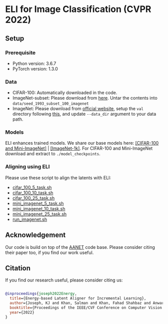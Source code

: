 # ELI for Image Classification (CVPR 2022)

## Setup

### Prerequisite
- Python version: 3.6.7
- PyTorch version: 1.3.0

### Data
- CIFAR-100: Automatically downloaded in the code.
- ImageNet-subset: Please download from [here](https://drive.google.com/file/d/1n5Xg7Iye_wkzVKc0MTBao5adhYSUlMCL/view?usp=sharing). Untar the contents into `data/seed_1993_subset_100_imagenet`
- ImageNet: Please download from [official website](https://www.image-net.org/download.php), setup the `val` directory following [this](https://github.com/soumith/imagenet-multiGPU.torch#data-processing), and update `--data_dir` argument to your data path.

### Models
ELI enhances trained models. We share our base models here: [[CIFAR-100 and Mini-ImageNet]](https://drive.google.com/file/d/1IXX6N_OeQnBCPf80bNxCcs6lqX8uLYL_/view?usp=sharing) | [[ImageNet-1k]](https://drive.google.com/file/d/1dkU76ksb1D36B9YEPXv4fD4ApWxX5YiK/view?usp=sharing). For CIFAR-100 and Mini-ImageNet download and extract to `./model_checkpoints`.

### Aligning using ELI
Please use these script to align the latents with ELI:
- [cifar_100_5_task.sh](https://github.com/JosephKJ/ELI/tree/main/classification/scripts/cifar_100_5_task.sh)
- [cifar_100_10_task.sh](https://github.com/JosephKJ/ELI/tree/main/classification/scripts/cifar_100_10_task.sh)
- [cifar_100_25_task.sh](https://github.com/JosephKJ/ELI/tree/main/classification/scripts/cifar_100_25_task.sh)
- [mini_imagenet_5_task.sh](https://github.com/JosephKJ/ELI/tree/main/classification/scripts/mini_imagenet_5_task.sh)
- [mini_imagenet_10_task.sh](https://github.com/JosephKJ/ELI/tree/main/classification/scripts/mini_imagenet_10_task.sh)
- [mini_imagenet_25_task.sh](https://github.com/JosephKJ/ELI/tree/main/classification/scripts/mini_imagenet_25_task.sh)
- [run_imagenet.sh](https://github.com/JosephKJ/ELI/tree/main/classification/scripts/run_imagenet.sh)

## Acknowledgement
Our code is build on top of the [AANET](https://github.com/yaoyao-liu/class-incremental-learning/tree/main/adaptive-aggregation-networks) code base. Please consider citing their paper too, if you find our work useful. 

## Citation
If you find our research useful, please consider citing us:

```BibTeX

@inproceedings{joseph2022Energy,
  title={Energy-based Latent Aligner for Incremental Learning},
  author={Joseph, KJ and Khan, Salman and Khan, Fahad Shahbaz and Anwar, Rao Muhammad and Balasubramanian, Vineeth},
  booktitle={Proceedings of the IEEE/CVF Conference on Computer Vision and Pattern Recognition},
  year={2022}
}
```
